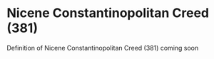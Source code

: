 # Nicene Constantinopolitan Creed (381)
Definition of Nicene Constantinopolitan Creed (381) coming soon
